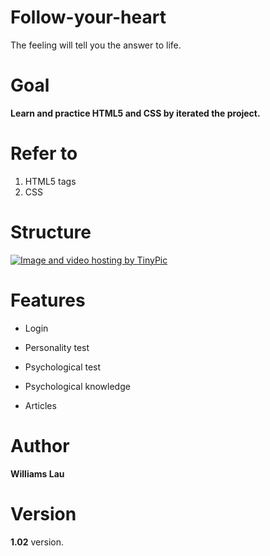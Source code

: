 # Follow-your-heart

The feeling will tell you the answer to life.

# Goal

**Learn and practice HTML5 and CSS by iterated the project.**

# Refer to

1. HTML5 tags
2. CSS

# Structure

<a href="http://tinypic.com?ref=15yyuf7" target="_blank"><img src="http://i66.tinypic.com/15yyuf7.jpg" border="0" alt="Image and video hosting by TinyPic"></a>

# Features

* Login

* Personality test

* Psychological test

* Psychological knowledge

* Articles

# Author
 
**Williams Lau**
 
# Version

**1.02** version.
